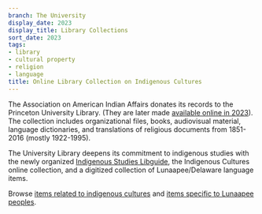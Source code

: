 ```yaml
---
branch: The University
display_date: 2023
display_title: Library Collections
sort_date: 2023
tags:
- library
- cultural property
- religion
- language
title: Online Library Collection on Indigenous Cultures
---
```


The Association on American Indian Affairs donates its records to the Princeton University Library. (They are later made [available online in 2023](https://dpul.princeton.edu/indigenous-cultures)). The collection includes organizational files, books, audiovisual material, language dictionaries, and translations of religious documents from 1851-2016 (mostly 1922-1995). 

The University Library deepens its commitment to indigenous studies with the newly organized [Indigenous Studies Libguide](https://libguides.princeton.edu/IndigenousStudies), the Indigenous Cultures online collection, and a  digitized collection of Lunaapee/Delaware language items.

Browse [items related to indigenous cultures](https://dpul.princeton.edu/indigenous-cultures) and [items specific to Lunaapee peoples](https://dpul.princeton.edu/lenape).
